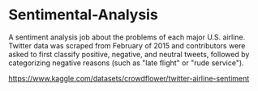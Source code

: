 # **Sentimental-Analysis**

A sentiment analysis job about the problems of each major U.S. airline. Twitter data was scraped from February of 2015 and contributors were asked to first classify 
positive, negative, and neutral tweets, followed by categorizing negative reasons (such as "late flight" or "rude service").

https://www.kaggle.com/datasets/crowdflower/twitter-airline-sentiment
